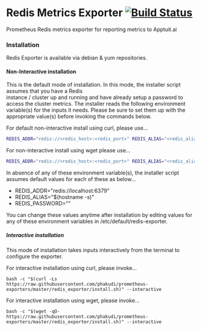 # Redis Metrics Exporter [![Build Status](https://travis-ci.com/ApptuitAI/prometheus-exporters.svg?branch=master)](https://travis-ci.com/ApptuitAI/prometheus-exporters)

Prometheus Redis metrics exporter for reporting metrics to Apptuit.ai

### Installation

Redis Exporter is available via debian & yum repositories. 

#### Non-Interactive installation

This is the default mode of installation. In this mode, the installer script assumes that you have a Redis  
instance / cluster up and running and have already setup a password to access the cluster metrics.
The installer reads the following environment variable(s) for the inputs it needs. Please be sure to set them up with 
the appropriate value(s) before invoking the commands below.

For default non-interactive install using curl, please use...

```bash
REDIS_ADDR="redis://<redis_host>:<redis_port>" REDIS_ALIAS="<redis_alias_tag_value>" REDIS_PASSWORD="<redis_password>" bash -c "$(curl -Ls https://raw.githubusercontent.com/phakudi/prometheus-exporters/master/redis_exporter/install.sh)"
```

For non-interactive install using wget please use...

```bash
REDIS_ADDR="redis://<redis_host>:<redis_port>" REDIS_ALIAS="<redis_alias_tag_value>" REDIS_PASSWORD="<redis_password>" bash -c "$(wget -qO- https://raw.githubusercontent.com/phakudi/prometheus-exporters/master/redis_exporter/install.sh)"
```

In absence of any of these environment variable(s), the installer script assumes default values for each of these 
as below...

* REDIS_ADDR="redis://localhost:6379"
* REDIS_ALIAS="$(hostname -s)"
* REDIS_PASSWORD="" 

You can change these values anytime after installation by editing values for 
any of these environment variables in /etc/default/redis-exporter.

##### Interactive installation

This mode of installation takes inputs interactively from the terminal to configure the exporter. 
 
For interactive installation using curl, please invoke...
 
```
bash -c "$(curl -Ls https://raw.githubusercontent.com/phakudi/prometheus-exporters/master/redis_exporter/install.sh)" --interactive
``` 

For interactive installation using wget, please invoke...

```
bash -c "$(wget -qO- https://raw.githubusercontent.com/phakudi/prometheus-exporters/master/redis_exporter/install.sh)" --interactive
```

